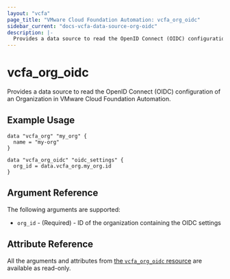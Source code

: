 ```yaml
---
layout: "vcfa"
page_title: "VMware Cloud Foundation Automation: vcfa_org_oidc"
sidebar_current: "docs-vcfa-data-source-org-oidc"
description: |-
  Provides a data source to read the OpenID Connect (OIDC) configuration of an Organization in VMware Cloud Foundation Automation.
---
```


# vcfa\_org\_oidc

Provides a data source to read the OpenID Connect (OIDC) configuration of an Organization in VMware Cloud Foundation Automation.

## Example Usage

```hcl
data "vcfa_org" "my_org" {
  name = "my-org"
}

data "vcfa_org_oidc" "oidc_settings" {
  org_id = data.vcfa_org.my_org.id
}
```

## Argument Reference

The following arguments are supported:

* `org_id` - (Required) - ID of the organization containing the OIDC settings

## Attribute Reference

All the arguments and attributes from [the `vcfa_org_oidc` resource](/providers/vmware/vcfa/latest/docs/resources/org_oidc) are available as read-only.
